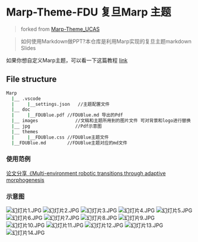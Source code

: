 # Marp-Theme-FDU 复旦Marp 主题

> forked from [Marp-Theme_UCAS](https://github.com/BeWaterMyFriend7/Marp-Theme-UCAS)

> 如何使用Markdown做PPT?本仓库是利用Marp实现的复旦主题markdown Slides


如果你想自定义Marp主题，可以看一下这篇教程 [link](https://zhuanlan.zhihu.com/p/449668027)

## File structure

```bash
Marp
  |__ .vscode
  |     |__settings.json   //主题配置文件
  |__ doc
  |     |__FDUBlue.pdf //FDUBlue.md 导出的Pdf
  |__ images              //文稿和主题所用到的图片文件 可对背景和logo进行替换
  |__ jpg                 //Pdf示意图
  |__ themes
  |     |__FDUBlue.css //FDUBlue主题文件
  |__FDUBlue.md        //FDUBlue主题对应的md文件
```



### 使用范例

[论文分享《Multi-environment robotic transitions through adaptive morphogenesis](https://github.com/jeekzhang/Paper-sharing)

### 示意图

![幻灯片1.JPG](./jpg/1.JPG)
![幻灯片2.JPG](./jpg/2.JPG)
![幻灯片3.JPG](./jpg/3.JPG)
![幻灯片4.JPG](./jpg/4.JPG)
![幻灯片5.JPG](./jpg/5.JPG)
![幻灯片6.JPG](./jpg/6.JPG)
![幻灯片7.JPG](./jpg/7.JPG)
![幻灯片8.JPG](./jpg/8.JPG)
![幻灯片9.JPG](./jpg/9.JPG)
![幻灯片10.JPG](./jpg/10.JPG)
![幻灯片11.JPG](./jpg/11.JPG)
![幻灯片12.JPG](./jpg/12.JPG)
![幻灯片13.JPG](./jpg/13.JPG)
![幻灯片14.JPG](./jpg/14.JPG)